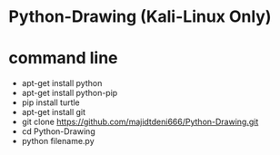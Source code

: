 # Python-Drawing (Kali-Linux Only)

# command line
- apt-get install python
- apt-get install python-pip
- pip install turtle
- apt-get install git
- git clone https://github.com/majidtdeni666/Python-Drawing.git
- cd Python-Drawing
- python filename.py
